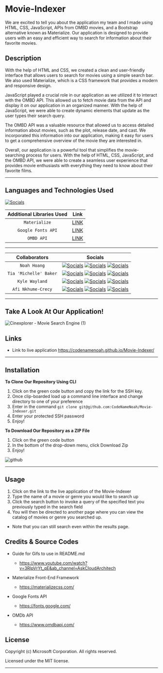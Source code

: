 # Movie-Indexer

We are excited to tell you about the application my team and I made using HTML, CSS, JavaScript, APIs from OMBD movies, and a Bootstrap alternative known as Materialize. Our application is designed to provide users with an easy and efficient way to search for information about their favorite movies.

## Description

With the help of HTML and CSS, we created a clean and user-friendly interface that allows users to search for movies using a simple search bar. We also used Materialize, which is a CSS framework that provides a modern and responsive design.

JavaScript played a crucial role in our application as we utilized it to interact with the OMBD API. This allowed us to fetch movie data from the API and display it on our application in an organized manner. With the help of JavaScript, we were able to create dynamic elements that update as the user types their search query.

The OMBD API was a valuable resource that allowed us to access detailed information about movies, such as the plot, release date, and cast. We incorporated this information into our application, making it easy for users to get a comprehensive overview of the movie they are interested in.

Overall, our application is a powerful tool that simplifies the movie-searching process for users. With the help of HTML, CSS, JavaScript, and the OMBD API, we were able to create a seamless user experience that provides movie enthusiasts with everything they need to know about their favorite films.

---

## Languages and Technologies Used

[![Socials](https://skillicons.dev/icons?i=html,css,js,git)](https://skillicons.dev)

| Additional Libraries Used |                    Link                     |
| :-----------------------: | :-----------------------------------------: |
|       `Materialize`       |     [LINK](https://materializecss.com/)     |
|    `Google Fonts API`     | [LINK](https://developers.google.com/fonts) |
|        `OMBD API`         |      [LINK](https://www.omdbapi.com/)       |

---

|     Collaborators      |                                                                                                                                  Socials                                                                                                                                   |
| :--------------------: | :------------------------------------------------------------------------------------------------------------------------------------------------------------------------------------------------------------------------------------------------------------------------: |
|      `Noah Hoang`      | [![Socials](https://skillicons.dev/icons?i=git)](https://github.com/codenamenoah) [![Socials](https://skillicons.dev/icons?i=linkedin)](https://www.linkedin.com/in/codenamenoah/) [![Socials](https://skillicons.dev/icons?i=twitter)](https://twitter.com/CodeNameNoahH) |
| `Tia 'Michelle' Baker` |                                     [![Socials](https://skillicons.dev/icons?i=git)](-) [![Socials](https://skillicons.dev/icons?i=linkedin)](-) [![Socials](https://skillicons.dev/icons?i=twitter)](https://github.com/codenamenoah)                                     |
|     `Kyle Wayland`     |                      [![Socials](https://skillicons.dev/icons?i=git)](-) [![Socials](https://skillicons.dev/icons?i=linkedin)](https://github.com/codenamenoah) [![Socials](https://skillicons.dev/icons?i=twitter)](https://github.com/codenamenoah)                      |
|   `Afi Nkhume-Crecy`   |                                                    [![Socials](https://skillicons.dev/icons?i=git)](-) [![Socials](https://skillicons.dev/icons?i=linkedin)](-) [![Socials](https://skillicons.dev/icons?i=twitter)](-)                                                    |

---

## Take A Look At Our Application!

![Cinexplorer - Movie Search Engine (1)](https://user-images.githubusercontent.com/127361736/231364570-eb024729-1fe9-4134-a29f-bc1f010a6c50.gif)

## Links

- Link to live application https://codenamenoah.github.io/Movie-Indexer/

---

## Installation

**To Clone Our Repository Using CLI**

1. Click on the green code button and copy the link for the SSH key.
2. Once clip-boarded load up a command line interface and change directory to one of your preference
3. Enter in the command `git clone git@github.com:CodeNameNoah/Movie-Indexer.git`
4. Enter your protected SSH password
5. Enjoy!

**To Download Our Repository as a ZIP File**

1. Click on the green code button
2. In the bottom of the drop-down menu, click Download Zip
3. Enjoy!

![github](https://user-images.githubusercontent.com/127361736/227422005-d28a9020-e331-4098-976b-df9c1e545bb4.png)

---

## Usage

1. Click on the link to the live application of the Movie-Indexer
2. Type the name of a movie or genre you would like to search up
3. Click the search button to invoke a query of the specified text you previously typed in the search field
4. You will then be directed to another page where you can view the catalog of movies or genre you searched up.

- Note that you can still search even within the results page.

## Credits & Source Codes

- Guide for Gifs to use in README.md

  - https://www.youtube.com/watch?v=3RlpVrYt_qE&ab_channel=AskCloudArchitech

- Materialize Front-End Framework

  - https://materializecss.com/

- Google Fonts API

  - https://fonts.google.com/

- OMDb API

  - https://www.omdbapi.com/

## License

Copyright (c) Microsoft Corporation. All rights reserved.

Licensed under the MIT license.

---
